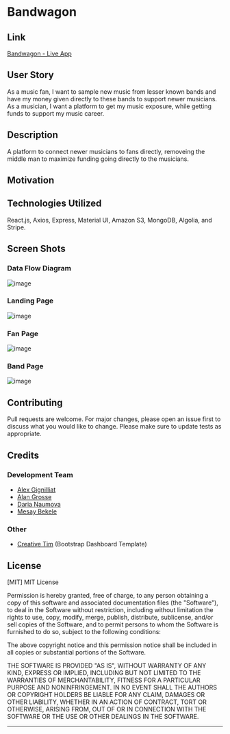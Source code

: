 # Bandwagon

## Link

[Bandwagon - Live App](https://bandwagon-project.herokuapp.com/)

## User Story
As a music fan, I want to sample new music from lesser known bands and have my money given directly to these bands to support newer musicians.
As a musician, I want a platform to get my music exposure, while getting funds to support my music career.

## Description
A platform to connect newer musicians to fans directly, removeing the middle man to maximize funding going directly to the musicians.

## Motivation

## Technologies Utilized
React.js, Axios, Express, Material UI, Amazon S3, MongoDB, Algolia, and Stripe.

## Screen Shots
### Data Flow Diagram
![image](./public/xx.png)

### Landing Page
![image](./public/xx.png)

### Fan Page
![image](./public/xx.png)

### Band Page
![image](./public/xx.png)


## Contributing
Pull requests are welcome. For major changes, please open an issue first to discuss what you would like to change.
Please make sure to update tests as appropriate.

## Credits

### Development Team
- [Alex Gignilliat](https://github.com/alexgignilliat)
- [Alan Grosse](https://github.com/aagrosse)
- [Daria Naumova](https://github.com/DariaNau)
- [Mesay Bekele](https://github.com/mesayb)

### Other
- [Creative Tim](https://www.creative-tim.com/product/light-bootstrap-dashboard-react) (Bootstrap Dashboard Template)


## License
[MIT]
MIT License

Permission is hereby granted, free of charge, to any person obtaining a copy
of this software and associated documentation files (the "Software"), to deal
in the Software without restriction, including without limitation the rights
to use, copy, modify, merge, publish, distribute, sublicense, and/or sell
copies of the Software, and to permit persons to whom the Software is
furnished to do so, subject to the following conditions:

The above copyright notice and this permission notice shall be included in all
copies or substantial portions of the Software.

THE SOFTWARE IS PROVIDED "AS IS", WITHOUT WARRANTY OF ANY KIND, EXPRESS OR
IMPLIED, INCLUDING BUT NOT LIMITED TO THE WARRANTIES OF MERCHANTABILITY,
FITNESS FOR A PARTICULAR PURPOSE AND NONINFRINGEMENT. IN NO EVENT SHALL THE
AUTHORS OR COPYRIGHT HOLDERS BE LIABLE FOR ANY CLAIM, DAMAGES OR OTHER
LIABILITY, WHETHER IN AN ACTION OF CONTRACT, TORT OR OTHERWISE, ARISING FROM,
OUT OF OR IN CONNECTION WITH THE SOFTWARE OR THE USE OR OTHER DEALINGS IN THE
SOFTWARE.

- - - - -







